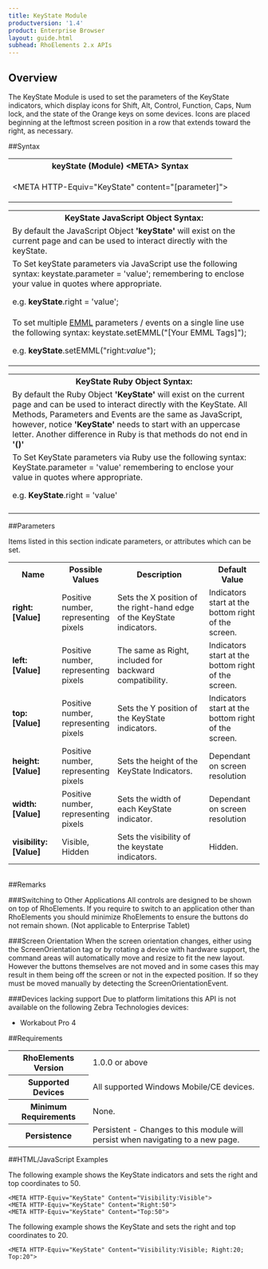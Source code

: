 ```yaml
---
title: KeyState Module
productversion: '1.4'
product: Enterprise Browser
layout: guide.html
subhead: RhoElements 2.x APIs
---
```


## Overview
The KeyState Module is used to set the parameters of the KeyState indicators, which display icons for Shift, Alt, Control, Function, Caps, Num lock, and the state of the Orange keys on some devices. Icons are placed beginning at the leftmost screen position in a row that extends toward the right, as necessary.

##Syntax

<table class="re-table"><tr><th class="tableHeading">keyState (Module) &lt;META&gt; Syntax
</th></tr><tr><td class="clsSyntaxCells clsOddRow"><p>&lt;META HTTP-Equiv="KeyState" content="[parameter]"&gt;</p></td></tr></table>
<table class="re-table"><tr><th class="tableHeading">KeyState JavaScript Object Syntax:</th></tr><tr><td class="clsSyntaxCells clsOddRow">
By default the JavaScript Object <b>'keyState'</b> will exist on the current page and can be used to interact directly with the keyState.
</td></tr><tr><td class="clsSyntaxCells clsEvenRow">
To Set keyState parameters via JavaScript use the following syntax: keystate.parameter = 'value'; remembering to enclose your value in quotes where appropriate.  
<P />e.g. <b>keyState</b>.right = 'value';
</td></tr><tr><td class="clsSyntaxCells clsOddRow">							
To set multiple <a href="/rhoelements/EMMLOverview">EMML</a> parameters / events on a single line use the following syntax: keystate.setEMML("[Your EMML Tags]");
<P />
e.g. <b>keyState</b>.setEMML("right:<i>value</i>");							
</td></tr></table>

<table class="re-table"><tr><th class="tableHeading">KeyState Ruby Object Syntax:</th></tr><tr><td class="clsSyntaxCells clsOddRow">
By default the Ruby Object <b>'KeyState'</b> will exist on the current page and can be used to interact directly with the KeyState. All Methods, Parameters and Events are the same as JavaScript, however, notice <b>'KeyState'</b> needs to start with an uppercase letter. Another difference in Ruby is that methods do not end in <b>'()'</b></td></tr><tr><td class="clsSyntaxCells clsEvenRow">
To Set KeyState parameters via Ruby use the following syntax: KeyState.parameter = 'value' remembering to enclose your value in quotes where appropriate.  
<P />e.g. <b>KeyState</b>.right = 'value'
</td></tr><tr><td class="clsSyntaxCells clsOddRow" /></tr></table>




##Parameters


Items listed in this section indicate parameters, or attributes which can be set.
<table class="re-table"><col width="20%" /><col width="20%" /><col width="38%" /><col width="22%" /><tr><th class="tableHeading">Name</th><th class="tableHeading">Possible Values</th><th class="tableHeading">Description</th><th class="tableHeading">Default Value</th></tr><tr><td class="clsSyntaxCells clsOddRow"><b>right:[Value]
</b></td><td class="clsSyntaxCells clsOddRow">Positive number, representing pixels</td><td class="clsSyntaxCells clsOddRow">Sets the X position of the right-hand edge of the KeyState indicators.</td><td class="clsSyntaxCells clsOddRow">Indicators start at the bottom right of the screen.</td></tr><tr><td class="clsSyntaxCells clsEvenRow"><b>left:[Value]
</b></td><td class="clsSyntaxCells clsEvenRow">Positive number, representing pixels</td><td class="clsSyntaxCells clsEvenRow">The same as Right, included for backward compatibility.</td><td class="clsSyntaxCells clsEvenRow">Indicators start at the bottom right of the screen.</td></tr><tr><td class="clsSyntaxCells clsOddRow"><b>top:[Value]
</b></td><td class="clsSyntaxCells clsOddRow">Positive number, representing pixels</td><td class="clsSyntaxCells clsOddRow">Sets the Y position of the KeyState indicators.</td><td class="clsSyntaxCells clsOddRow">Indicators start at the bottom right of the screen.</td></tr><tr><td class="clsSyntaxCells clsEvenRow"><b>height:[Value]
</b></td><td class="clsSyntaxCells clsEvenRow">Positive number, representing pixels</td><td class="clsSyntaxCells clsEvenRow">Sets the height of the KeyState Indicators.</td><td class="clsSyntaxCells clsEvenRow">Dependant on screen resolution</td></tr><tr><td class="clsSyntaxCells clsOddRow"><b>width:[Value]
</b></td><td class="clsSyntaxCells clsOddRow">Positive number, representing pixels</td><td class="clsSyntaxCells clsOddRow">Sets the width of each KeyState indicator.</td><td class="clsSyntaxCells clsOddRow">Dependant on screen resolution</td></tr><tr><td class="clsSyntaxCells clsEvenRow"><b>visibility:[Value]
</b></td><td class="clsSyntaxCells clsEvenRow">Visible, Hidden</td><td class="clsSyntaxCells clsEvenRow">Sets the visibility of the keystate indicators.</td><td class="clsSyntaxCells clsEvenRow">Hidden.</td></tr></table>
<table class="re-table"><col width="78%" /><col width="8%" /><col width="1%" /><col width="5%" /><col width="1%" /><col width="5%" /><col width="2%" /></table>




##Remarks


###Switching to Other Applications
All controls are designed to be shown on top of RhoElements. If you require to switch to an application other than RhoElements you should minimize RhoElements to ensure the buttons do not remain shown. (Not applicable to Enterprise Tablet)


###Screen Orientation
When the screen orientation changes, either using the ScreenOrientation tag or by rotating a device with hardware support, the command areas will automatically move and resize to fit the new layout. However the buttons themselves are not moved and in some cases this may result in them being off the screen or not in the expected position. If so they must be moved manually by detecting the ScreenOrientationEvent.

###Devices lacking support
Due to platform limitations this API is not available on the following Zebra Technologies devices:

* Workabout Pro 4


##Requirements

<table class="re-table"><tr><th class="tableHeading">RhoElements Version</th><td class="clsSyntaxCell clsEvenRow">1.0.0 or above
</td></tr><tr><th class="tableHeading">Supported Devices</th><td class="clsSyntaxCell clsOddRow">All supported Windows Mobile/CE devices.</td></tr><tr><th class="tableHeading">Minimum Requirements</th><td class="clsSyntaxCell clsOddRow">None.</td></tr><tr><th class="tableHeading">Persistence</th><td class="clsSyntaxCell clsEvenRow">Persistent - Changes to this module will persist when navigating to a new page.</td></tr></table>


##HTML/JavaScript Examples

The following example shows the KeyState indicators and sets the right and top coordinates to 50.

	<META HTTP-Equiv="KeyState" Content="Visibility:Visible">
	<META HTTP-Equiv="KeyState" Content="Right:50">
	<META HTTP-Equiv="KeyState" Content="Top:50">
	
The following example shows the KeyState and sets the right and top coordinates to 20.

	<META HTTP-Equiv="KeyState" Content="Visibility:Visible; Right:20; Top:20">
	        





